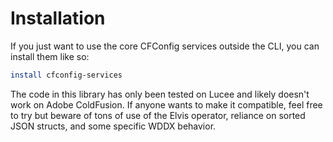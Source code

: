 # Installation

If you just want to use the core CFConfig services outside the CLI, you can install them like so:

```bash
install cfconfig-services
```

The code in this library has only been tested on Lucee and likely doesn't work on Adobe ColdFusion. If anyone wants to make it compatible, feel free to try but beware of tons of use of the Elvis operator, reliance on sorted JSON structs, and some specific WDDX behavior.

